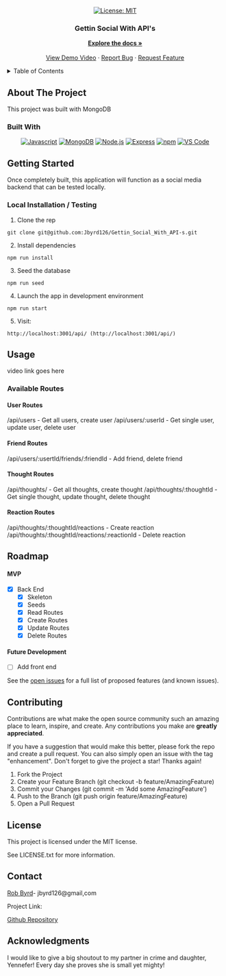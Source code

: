 <div align="center">

  <!-- Add badges using the following format: -->
  <!-- ![Name](urlToShieldHere)(urlToGithubHere) -->

[![License: MIT](https://img.shields.io/badge/License-MIT-yellow.svg)](https://opensource.org/licenses/MIT)

</div>

<!-- PROJECT LOGO -->

<div align="center">

  <h3 align="center">Gettin Social With API's</h3>

  <p align="center">
    <a href="https://github.com/Jbyrd126/Gettin_Social_With_API-s"><strong>Explore the docs »</strong></a>
    <br />
    <br />
    <a href="#usage">View Demo Video</a>
    ·
    <a href="https://github.com/Jbyrd126/Gettin_Social_With_API-s/issues">Report Bug</a>
    ·
    <a href="https://github.com/Jbyrd126/Gettin_Social_With_API-s/issues">Request Feature</a>

  </p>
</div>

<!-- TABLE OF CONTENTS -->
<details>
  <summary>Table of Contents</summary>
  <ol>
    <li>
      <a href="#about-the-project">About The Project</a>
      <ul>
        <li><a href="#built-with">Built With</a></li>
      </ul>
    </li>
    <li>
      <a href="#getting-started">Getting Started</a>
      <ul>
        <li><a href="#installation">Installation</a></li>
      </ul>
    </li>
    <li><a href="#usage">Usage</a></li>
    <li><a href="#roadmap">Roadmap</a></li>
    <li><a href="#contributing">Contributing</a></li>
    <li><a href="#license">License</a></li>
    <li><a href="#contact">Contact</a></li>
    <li><a href="#acknowledgments">Acknowledgments</a></li>
  </ol>
</details>

<!-- ABOUT THE PROJECT -->

## About The Project

<!-- Add screenshots using the following format: -->
<!-- ![Screenshot alt description](directPathOfScreenshots) -->

This project was built with MongoDB

### Built With

<div align="center">

[![Javascript](https://img.shields.io/badge/Language-JavaScript-ff0000?style=plastic&logo=JavaScript&logoWidth=10)](https://javascript.info/)
[![MongoDB](https://img.shields.io/badge/Database-MongoDB-80ff00?style=plastic&logo=MongoDB&logoWidth=10)](https://www.mongodb.com/home)
[![Node.js](https://img.shields.io/badge/Framework-Node.js-ff0000?style=plastic&logo=Node.js&logoWidth=10)](https://nodejs.org/en/)
[![Express](https://img.shields.io/badge/Framework-Express-80ff00?style=plastic&logo=Express&logoWidth=10)](https://expressjs.com/)
[![npm](https://img.shields.io/badge/Tools-npm-ff0000?style=plastic&logo=npm&logoWidth=10)](https://www.npmjs.com/)
[![VS Code](https://img.shields.io/badge/IDE-VSCode-ff0000?style=plastic&logo=VisualStudioCode&logoWidth=10)](https://code.visualstudio.com/docs)

</div>

<!-- GETTING STARTED -->

## Getting Started

Once completely built, this application will function as a social media backend that can be tested locally.

### Local Installation / Testing

1. Clone the rep

```
git clone git@github.com:Jbyrd126/Gettin_Social_With_API-s.git
```

2. Install dependencies

```
npm run install
```

3. Seed the database

```
npm run seed
```

4. Launch the app in development environment

```
npm run start
```

5. Visit:

```
http://localhost:3001/api/ (http://localhost:3001/api/)
```

<!-- USAGE EXAMPLES -->

## Usage

video link goes here

### Available Routes

#### User Routes

/api/users - Get all users, create user
/api/users/:userId - Get single user, update user, delete user

#### Friend Routes

/api/users/:usertId/friends/:friendId - Add friend, delete friend

#### Thought Routes

/api/thoughts/ - Get all thoughts, create thought
/api/thoughts/:thoughtId - Get single thought, update thought, delete thought

#### Reaction Routes

/api/thoughts/:thoughtId/reactions - Create reaction
/api/thoughts/:thoughtId/reactions/:reactionId - Delete reaction

<!-- ROADMAP -->

## Roadmap

#### MVP

- [x] Back End
  - [x] Skeleton
  - [x] Seeds
  - [x] Read Routes
  - [x] Create Routes
  - [x] Update Routes
  - [x] Delete Routes

#### Future Development

- [ ] Add front end

See the [open issues](https://github.com/404pandas/social-network-api/issues) for a full list of proposed features (and known issues).

<!-- CONTRIBUTING -->

## Contributing

Contributions are what make the open source community such an amazing place to learn, inspire, and create. Any contributions you make are **greatly appreciated**.

If you have a suggestion that would make this better, please fork the repo and create a pull request. You can also simply open an issue with the tag "enhancement".
Don't forget to give the project a star! Thanks again!

1. Fork the Project
2. Create your Feature Branch (git checkout -b feature/AmazingFeature)
3. Commit your Changes (git commit -m 'Add some AmazingFeature')
4. Push to the Branch (git push origin feature/AmazingFeature)
5. Open a Pull Request

<!-- LICENSE -->

## License

This project is licensed under the MIT license.

See LICENSE.txt for more information.

<!-- CONTACT -->

## Contact

[Rob Byrd](https://github.com/Jbyrd126)- jbyrd126@gmail,com

Project Link:

[Github Repository](https://github.com/Jbyrd126/Gettin_Social_With_API-s)

<!-- ACKNOWLEDGMENTS -->

## Acknowledgments

I would like to give a big shoutout to my partner in crime and daughter, Yennefer! Every day she proves she is small yet mighty!
